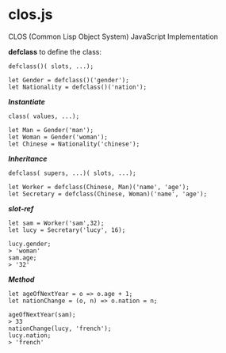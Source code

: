 # clos.js
CLOS (Common Lisp Object System) JavaScript Implementation


**defclass** to define the class:

```
defclass()( slots, ...);

let Gender = defclass()('gender');
let Nationality = defclass()('nation');
```

***Instantiate***

```
class( values, ...);

let Man = Gender('man');
let Woman = Gender('woman');
let Chinese = Nationality('chinese');
```

***Inheritance***
```
defclass( supers, ...)( slots, ...);

let Worker = defclass(Chinese, Man)('name', 'age');
let Secretary = defclass(Chinese, Woman)('name', 'age');
```

***slot-ref***
```
let sam = Worker('sam',32);
let lucy = Secretary('lucy', 16);

lucy.gender;
> 'woman'
sam.age;
> '32'
```

***Method***

```
let ageOfNextYear = o => o.age + 1;
let nationChange = (o, n) => o.nation = n;

ageOfNextYear(sam);
> 33
nationChange(lucy, 'french');
lucy.nation;
> 'french'
```
